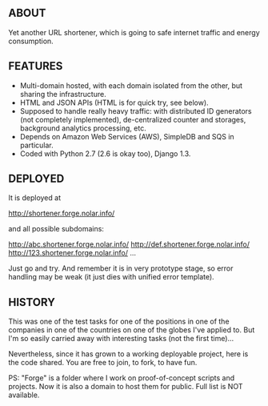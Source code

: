 ## ABOUT

Yet another URL shortener, which is going to safe internet traffic and energy consumption.


## FEATURES

* Multi-domain hosted, with each domain isolated from the other, but sharing the infrastructure.
* HTML and JSON APIs (HTML is for quick try, see below).
* Supposed to handle really heavy traffic: with distributed ID generators (not completely implemented),
  de-centralized counter and storages, background analytics processing, etc.
* Depends on Amazon Web Services (AWS), SimpleDB and SQS in particular.
* Coded with Python 2.7 (2.6 is okay too), Django 1.3.


## DEPLOYED

It is deployed at

  http://shortener.forge.nolar.info/

and all possible subdomains:

  http://abc.shortener.forge.nolar.info/
  http://def.shortener.forge.nolar.info/
  http://123.shortener.forge.nolar.info/
  ...

Just go and try. And remember it is in very prototype stage, so error handling
may be weak (it just dies with unified error template).


## HISTORY

This was one of the test tasks for one of the positions in one of the companies
in one of the countries on one of the globes I've applied to.
But I'm so easily carried away with interesting tasks (not the first time)...

Nevertheless, since it has grown to a working deployable project, here is the code
shared. You are free to join, to fork, to have fun.

PS: "Forge" is a folder where I work on proof-of-concept scripts and projects.
Now it is also a domain to host them for public. Full list is NOT available.
